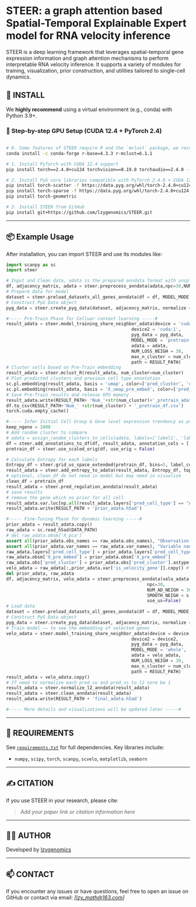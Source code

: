 # STEER: a graph attention based Spatial-Temporal Explainable Expert model for RNA velocity inference

STEER is a deep learning framework that leverages spatial-temporal gene expression information and graph attention mechanisms to perform interpretable RNA velocity inference. It supports a variety of modules for training, visualization, prior construction, and utilities tailored to single-cell dynamics.


## 🚀 INSTALL

We **highly recommend** using a virtual environment (e.g., conda) with Python 3.9+.

### 🔧 Step-by-step GPU Setup (CUDA 12.4 + PyTorch 2.4)

```bash

# 0. Some features of STEER require R and the `mclust` package, we recommend installing them via conda:
conda install -c conda-forge r-base=4.3.3 r-mclust=6.1.1

# 1. Install PyTorch with CUDA 12.4 support
pip install torch==2.4.0+cu124 torchvision==0.19.0 torchaudio==2.4.0 --index-url https://download.pytorch.org/whl/cu124

# 2. Install PyG core libraries compatible with PyTorch 2.4.0 + CUDA 12.4
pip install torch-scatter -f https://data.pyg.org/whl/torch-2.4.0+cu124.html
pip install torch-sparse -f https://data.pyg.org/whl/torch-2.4.0+cu124.html
pip install torch-geometric

# 3. Install STEER from GitHub
pip install git+https://github.com/lzygenomics/STEER.git
```

---


## 📦 Example Usage

After installation, you can import STEER and use its modules like:

```python
import scanpy as sc
import steer

# Input and Clean data, adata is the prepared anndata format with unsplice and splice
df, adjacency_matrix, adata = steer.preprocess_anndata(adata,npc=30,NUM_AD_NEIGH = 30)
# Prepare data for model
dataset = steer.preload_datasets_all_genes_anndata(df = df, MODEL_MODE = 'pretrain', adata = adata)
# Construct PyG Data object
pyg_data = steer.create_pyg_data(dataset, adjacency_matrix, normalize = True)

#----- Pre-Train Phase for Celluar context learning -----#
result_adata = steer.model_training_share_neighbor_adata(device = 'cuda:0', 
                                                device2 = 'cuda:1',
                                                pyg_data = pyg_data, 
                                                MODEL_MODE = 'pretrain', 
                                                adata = adata, 
                                                NUM_LOSS_NEIGH = 30, 
                                                max_n_cluster = num_cluster,
                                                path = RESULT_PATH)
# Cluster cells based on Pre-Train embedding
result_adata = steer.mclust_R(result_adata, num_cluster=num_cluster)
# Plot predicted clusters and previous cell type annotation
sc.pl.embedding(result_adata, basis = 'umap', color=['pred_cluster', 'celltype'], show=False, save = '_NumClus_'+str(num_cluster)+'.svg')
sc.pl.embedding(result_adata, basis = 'X_umap_pre_embed', color=['pred_cluster','celltype'], show=False, save = '_NumClus_'+str(num_cluster)+'.svg')
# Save Pre-Train results and release GPU memory
result_adata.write(RESULT_PATH+ 'Num_'+str(num_cluster)+'_pretrain_adata.h5ad')
df.to_csv(RESULT_PATH+'Num_' +str(num_cluster) + '_pretrain_df.csv')
torch.cuda.empty_cache()

#----- Infer Initial Cell Group & Gene level expression trendency as prior -----#
keep_ngene = 1000
# Add random cluster to compare
# adata = assign_random_clusters_to_cells(adata, labels=['label1', 'label2', 'label3', 'label4', 'label5'])
df = steer.add_annotations_to_df(df, result_adata, annotation_cols = ['pred_cluster', 'celltype'] )
pretrain_df = steer.use_scaled_orig(df, use_orig = False)

# Calculate Entropy for each labels
Entropy_df = steer.grid_us_space_extended(pretrain_df, bins=5, label_cols = ['pred_cluster', 'celltype'], min_ncell = 5)
result_adata = steer.add_entropy_to_adata(result_adata, Entropy_df, top_n = result_adata.n_vars)
# optional, clean_df do not need in model but may need in visualize
clean_df = pretrain_df
result_adata = steer.pred_regulation_anndata(result_adata)
# save results
# remove the gene which no prior for all cell
result_adata.var.loc[np.all(result_adata.layers['pred_cell_type'] == "Auto", axis=0), 'is_velocity_gene'] = False
result_adata.write(RESULT_PATH + 'prior_adata.h5ad')

#----- Fine-Tuning Phase for dynamic learning -----#
prior_adata = result_adata.copy()
raw_adata = sc.read_h5ad(DATA_PATH)
# del raw_adata.obsm['X_pca']
assert all(prior_adata.obs_names == raw_adata.obs_names), "Observation names are not aligned!"
assert all(prior_adata.var_names == raw_adata.var_names), "Variable names are not aligned!"
raw_adata.layers['pred_cell_type'] = prior_adata.layers['pred_cell_type']
raw_adata.obsm['X_pre_embed'] = prior_adata.obsm['X_pre_embed']
raw_adata.obs['pred_cluster'] = prior_adata.obs['pred_cluster'].astype(int)
velo_adata = raw_adata[:,prior_adata.var['is_velocity_gene']].copy() # type: ignore
del prior_adata, raw_adata
df, adjacency_matrix, velo_adata = steer.preprocess_anndata(velo_adata, 
                                                      npc=30, 
                                                      NUM_AD_NEIGH = 30, 
                                                      SMOOTH_NEIGH = s,
                                                      use_us=False)
# Load data
dataset = steer.preload_datasets_all_genes_anndata(df = df, MODEL_MODE = 'whole', adata = velo_adata)
# Construct PyG Data object
pyg_data = steer.create_pyg_data(dataset, adjacency_matrix, normalize = True)
# Train model —— to see the embedding of selected genes
velo_adata = steer.model_training_share_neighbor_adata(device = device, 
                                                device2 = device2,
                                                pyg_data = pyg_data, 
                                                MODEL_MODE = 'whole', 
                                                adata = velo_adata, 
                                                NUM_LOSS_NEIGH = 30, 
                                                max_n_cluster = num_cluster,
                                                path = RESULT_PATH)
result_adata = velo_adata.copy()
# If need to normalize each pred_vu and pred_vs to l2 norm be 1
result_adata = steer.normalize_l2_anndata(result_adata)
result_adata = steer.clean_anndata(result_adata)
result_adata.write(RESULT_PATH + 'final_adata.h5ad')

#----- More details and visualizations will be updated later -----#
```

---


## 🧪 REQUIREMENTS

See [`requirements.txt`](./requirements.txt) for full dependencies. Key libraries include:
- `numpy`, `scipy`, `torch`, `scanpy`, `scvelo`, `matplotlib`, `seaborn`

---

## ✍️ CITATION

If you use STEER in your research, please cite:
> _Add your paper link or citation information here_

---

## 👩‍💻 AUTHOR

Developed by [lzygenomics](https://github.com/lzygenomics)

---

## 📫 CONTACT

If you encounter any issues or have questions, feel free to open an issue on GitHub or contact via email: _[lzy_math@163.com]_
